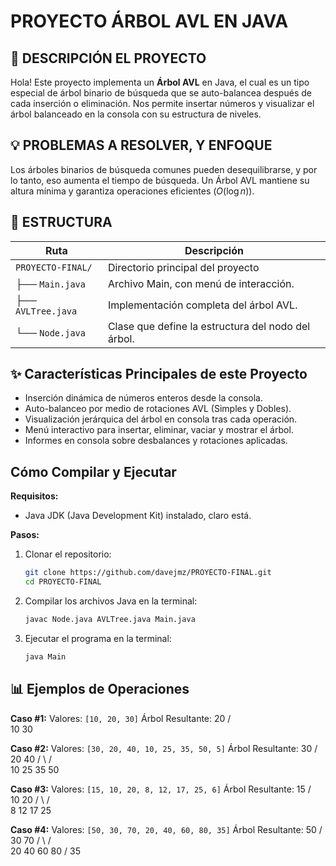 # PROYECTO ÁRBOL AVL EN JAVA

## 👾 DESCRIPCIÓN EL PROYECTO
Hola! Este proyecto implementa un **Árbol AVL** en Java, el cual es un tipo especial de árbol binario de búsqueda que se auto-balancea después de cada inserción o eliminación. Nos permite insertar números y visualizar el árbol balanceado en la consola con su estructura de niveles.

## 💡 PROBLEMAS A RESOLVER, Y ENFOQUE
Los árboles binarios de búsqueda comunes pueden desequilibrarse, y por lo tanto, eso aumenta el tiempo de búsqueda. Un Árbol AVL mantiene su altura mínima y garantiza operaciones eficientes ($O(\log n)$).

## 📂 ESTRUCTURA

|        Ruta       |                Descripción                      |
| ----------------- | ----------------------------------------------- |
| `PROYECTO-FINAL/` | Directorio principal del proyecto               |
| ├── `Main.java`   | Archivo Main, con menú de interacción.          |
| ├── `AVLTree.java`| Implementación completa del árbol AVL.          |
| └── `Node.java`   | Clase que define la estructura del nodo del árbol. |

## ✨ Características Principales de este Proyecto
* Inserción dinámica de números enteros desde la consola.
* Auto-balanceo por medio de rotaciones AVL (Simples y Dobles).
* Visualización jerárquica del árbol en consola tras cada operación.
* Menú interactivo para insertar, eliminar, vaciar y mostrar el árbol.
* Informes en consola sobre desbalances y rotaciones aplicadas.

## Cómo Compilar y Ejecutar

**Requisitos:**
* Java JDK (Java Development Kit) instalado, claro está. 

**Pasos:**
1.  Clonar el repositorio:
    ```bash
    git clone https://github.com/davejmz/PROYECTO-FINAL.git 
    cd PROYECTO-FINAL
    ```
2.  Compilar los archivos Java en la terminal:
    ```bash
    javac Node.java AVLTree.java Main.java
    ```
3.  Ejecutar el programa en la terminal:
    ```bash
    java Main
    ```

## 📊 Ejemplos de Operaciones

**Caso #1:**
Valores: `[10, 20, 30]`
Árbol Resultante:
  20
 /  \
10  30


**Caso #2:**
Valores: `[30, 20, 40, 10, 25, 35, 50, 5]`
Árbol Resultante:
      30
     /  \
   20    40
  / \   /  \
 10 25 35  50



**Caso #3:**
Valores: `[15, 10, 20, 8, 12, 17, 25, 6]`
Árbol Resultante:
      15
     /  \
   10    20
  / \   /  \
 8  12 17  25



**Caso #4:**
Valores: `[50, 30, 70, 20, 40, 60, 80, 35]`
Árbol Resultante:
         50
        /  \
     30     70
     / \   /  \
    20 40 60  80
   /
  35